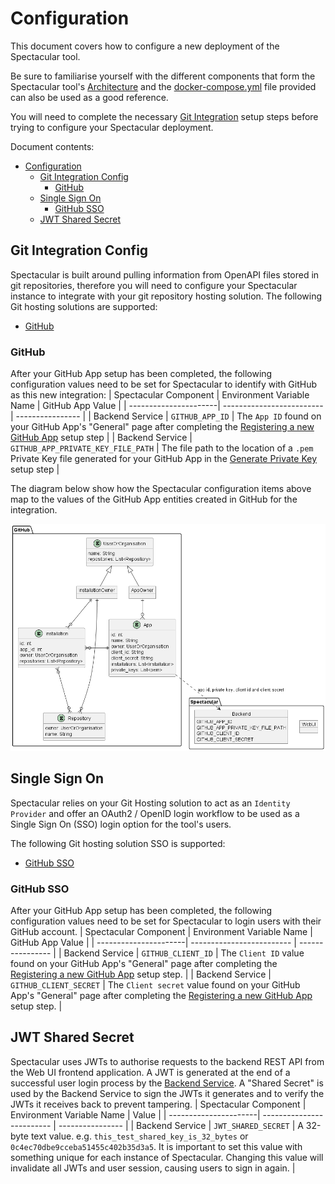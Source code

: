 # Configuration
This document covers how to configure a new deployment of the Spectacular tool.

Be sure to familiarise yourself with the different components that form the Spectacular tool's [Architecture](architecture.md) and the [docker-compose.yml](../docker-compose.yml) file provided can also be used as a good reference.

You will need to complete the necessary [Git Integration](git-integration.md) setup steps before trying to configure your Spectacular deployment.

Document contents:
- [Configuration](#configuration)
  - [Git Integration Config](#git-integration-config)
    - [GitHub](#github)
  - [Single Sign On](#single-sign-on)
    - [GitHub SSO](#github-sso)
  - [JWT Shared Secret](#jwt-shared-secret)

## Git Integration Config
Spectacular is built around pulling information from OpenAPI files stored in git repositories, therefore you will need to configure your Spectacular instance to integrate with your git repository hosting solution.
The following Git hosting solutions are supported:
- [GitHub](#github)

### GitHub
After your GitHub App setup has been completed, the following configuration values need to be set for Spectacular to identify with GitHub as this new integration:
| Spectacular Component | Environment Variable Name | GitHub App Value |
| ----------------------| ------------------------- | ---------------- |
| Backend Service | `GITHUB_APP_ID` | The `App ID` found on your GitHub App's "General" page after completing the [Registering a new GitHub App](git-integration.md#registering-a-new-github-app) setup step |
| Backend Service | `GITHUB_APP_PRIVATE_KEY_FILE_PATH` | The file path to the location of a `.pem` Private Key file generated for your GitHub App in the [Generate Private Key](git-integration.md#generate-a-private-key) setup step |

The diagram below show how the Spectacular configuration items above map to the values of the GitHub App entities created in GitHub for the integration.

![GitHub App Configuration Mapping](diagrams/github-app-config.png)

## Single Sign On
Spectacular relies on your Git Hosting solution to act as an `Identity Provider` and offer an OAuth2 / OpenID login workflow to be used as a Single Sign On (SSO) login option for the tool's users.

The following Git hosting solution SSO is supported:
- [GitHub SSO](#github-sso)

### GitHub SSO
After your GitHub App setup has been completed, the following configuration values need to be set for Spectacular to login users with their GitHub account.
| Spectacular Component | Environment Variable Name | GitHub App Value |
| ----------------------| ------------------------- | ---------------- |
| Backend Service | `GITHUB_CLIENT_ID` | The `Client ID` value found on your GitHub App's "General" page after completing the [Registering a new GitHub App](git-integration.md#registering-a-new-github-app) setup step. |
| Backend Service | `GITHUB_CLIENT_SECRET` | The `Client secret` value found on your GitHub App's "General" page after completing the [Registering a new GitHub App](git-integration.md#registering-a-new-github-app) setup step. |

## JWT Shared Secret
Spectacular uses JWTs to authorise requests to the backend REST API from the Web UI frontend application. A JWT is generated at the end of a successful user login process by the [Backend Service](architecture.md#backend-service). A "Shared Secret" is used by the Backend Service to sign the JWTs it generates and to verify the JWTs it receives back to prevent tampering.
| Spectacular Component | Environment Variable Name | Value |
| ----------------------| ------------------------- | ---------------- |
| Backend Service | `JWT_SHARED_SECRET` | A 32-byte text value. e.g. `this_test_shared_key_is_32_bytes` or `0c4ec70dbe9cceba51455c402b35d3a5`. It is important to set this value with something unique for each instance of Spectacular. Changing this value will invalidate all JWTs and user session, causing users to sign in again. |
